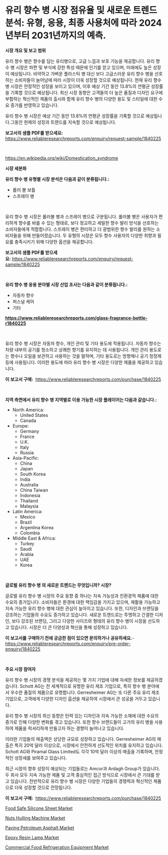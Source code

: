 <p><h1>유리 향수 병 시장 점유율 및 새로운 트렌드 분석: 유형, 응용, 최종 사용처에 따라 2024년부터 2031년까지의 예측.</h1></p><p><strong>시장 개요 및 보고 범위</strong></p>
<p><p>유리 향수 병은 향수를 담는 유리병으로, 고급 느낌과 보호 기능을 제공합니다. 유리 향수 병 시장은 파편 및 부식에 강한 특성 때문에 인기를 얻고 있으며, 미래에도 높은 성장이 예상됩니다. 비약하고 가벼운 플라스틱 병 대신 보다 고급스러운 유리 향수 병을 선호하는 소비자들이 늘어남에 따라 시장이 더욱 성장할 것으로 예상됩니다. 현재 유리 향수 병 시장은 안정적인 성장을 보이고 있으며, 이후 예상 기간 동안 13.8%의 연평균 성장률을 기록할 것으로 예상됩니다. 최신 시장 동향은 고객들의 더 높은 품질과 디자인 요구에 부합하는 혁신적인 제품의 출시와 함께 유리 향수 병의 다양한 용도 및 스타일에 대한 수요 증가를 반영하고 있습니다.</p><p>유리 향수 병 시장은 예상 기간 동안 13.8%의 연평균 성장률을 기록할 것으로 예상됩니다.그동안 현재의 성장과 트렌드를 지속할 것으로 예상됩니다.</p></p>
<p><strong>보고서의 샘플 PDF를 받으세요:</strong> <a href="https://www.reliableresearchreports.com/enquiry/request-sample/1840225">https://www.reliableresearchreports.com/enquiry/request-sample/1840225</a></p>
<p>&nbsp;</p>
<p><a href="https://en.wikipedia.org/wiki/Domestication_syndrome">https://en.wikipedia.org/wiki/Domestication_syndrome</a></p>
<p><strong>시장 세분화</strong></p>
<p><strong>유리 향수 병 유형별 시장 분석은 다음과 같이 분류됩니다.:</strong></p>
<p><ul><li>롤러 볼 보틀</li><li>스프레이 병</li></ul></p>
<p>&nbsp;</p>
<p><p>유리 향수 병 시장은 롤러볼 병과 스프레이 병으로 구분됩니다. 롤러볼 병은 사용자가 편리하게 향수를 바를 수 있는 형태로, 보다 정교하고 세밀한 향수 발리 방식을 선호하는 소비자들에게 적합합니다. 스프레이 병은 편리하고 더 광범위한 향수 발리를 원하는 소비자들을 위해 만들어졌습니다. 두 유형의 시장은 모두 향수 사용자의 다양한 취향과 필요를 충족시키기 위해 다양한 옵션을 제공합니다.</p></p>
<p><strong>보고서의 샘플 PDF를 받으세요:</strong>&nbsp;<a href="https://www.reliableresearchreports.com/enquiry/request-sample/1840225">https://www.reliableresearchreports.com/enquiry/request-sample/1840225</a></p>
<p>&nbsp;</p>
<p><strong> 유리 향수 병 응용 분야별 시장 산업 조사는 다음과 같이 분류됩니다.:</strong></p>
<p><ul><li>자동차 향수</li><li>퍼스널 케어</li><li>기타</li></ul></p>
<p><strong><a href="https://www.reliableresearchreports.com/glass-fragrance-bottle-r1840225">https://www.reliableresearchreports.com/glass-fragrance-bottle-r1840225</a></strong></p>
<p>&nbsp;</p>
<p><p>유리 향수 병 시장은 자동차 향수, 개인 관리 및 기타 용도에 적용됩니다. 자동차 향수는 차량 내부의 공기를 청소하고 상쾌한 향기를 유지하는 데 사용됩니다. 개인 관리 용도로는 향수나 오일을 보관하고 사용하는 것을 말하며, 기타 용도로는 방향제나 공기 청정제 등에 사용됩니다. 이러한 용도에 따라 유리 향수 병 시장은 다양한 제품을 제공하고 있습니다.</p></p>
<p><strong>이 보고서 구매:</strong>&nbsp; <a href="https://www.reliableresearchreports.com/purchase/1840225">https://www.reliableresearchreports.com/purchase/1840225</a></p>
<p>&nbsp;</p>
<p><strong>지역 측면에서 유리 향수 병 지역별로 이용 가능한 시장 플레이어는 다음과 같습니다.:</strong></p>
<p><ul>
    <li>
        North America:
        <ul>
            <li>United States</li>
            <li>Canada</li>
        </ul>
    </li>
    <li>
        Europe:
        <ul>
            <li>Germany</li>
            <li>France</li>
            <li>U.K.</li>
            <li>Italy</li>
            <li>Russia</li>
        </ul>
    </li>
    <li>
        Asia-Pacific:
        <ul>
            <li>China</li>
            <li>Japan</li>
            <li>South Korea</li>
            <li>India</li>
            <li>Australia</li>
            <li>China Taiwan</li>
            <li>Indonesia</li>
            <li>Thailand</li>
            <li>Malaysia</li>
        </ul>
    </li>
    <li>
        Latin America:
        <ul>
            <li>Mexico</li>
            <li>Brazil</li>
            <li>Argentina Korea</li>
            <li>Colombia</li>
        </ul>
    </li>
    <li>
        Middle East & Africa:
        <ul>
            <li>Turkey</li>
            <li>Saudi</li>
            <li>Arabia</li>
            <li>UAE</li>
            <li>Korea</li>
        </ul>
    </li>
    </ul></p>
<p>&nbsp;</p>
<p><strong>글로벌 유리 향수 병 의 새로운 트렌드는 무엇입니까? 시장?</strong></p>
<p><p>글로벌 유리 향수 병 시장의 주요 동향 중 하나는 지속 가능성과 친환경적 제품에 대한 수요의 증가입니다. 소비자들은 환경에 대한 책임감을 가지고 있으며, 재활용 가능하고 지속 가능한 유리 향수 병에 대한 관심이 높아지고 있습니다. 또한, 디자인과 브랜딩을 강조하는 기업들의 수요도 증가하고 있습니다. 새로운 트렌드로는 투명하고 간결한 디자인, 보다 강조된 브랜딩, 그리고 다양한 사이즈와 형태의 유리 향수 병이 시장을 선도하고 있습니다. 시장은 더 큰 다양성과 혁신을 통해 성장하고 있습니다.</p></p>
<p><strong>이 보고서를 구매하기 전에 궁금한 점이 있으면 문의하거나 공유하세요.</strong>- <a href="https://www.reliableresearchreports.com/enquiry/pre-order-enquiry/1840225">https://www.reliableresearchreports.com/enquiry/pre-order-enquiry/1840225</a></p>
<p>&nbsp;</p>
<p><strong>주요 시장 참여자</strong></p>
<p><p>유리 향수 병 시장의 경쟁 분석을 제공하는 몇 가지 기업에 대해 자세한 정보를 제공하겠습니다. Schott AG는 전 세계적으로 유명한 유리 제조 기업으로, 특히 향수 병 분야에서 우수한 품질의 제품으로 유명합니다. Gerresheimer AG는 또 다른 주요 유리 제조 기업으로, 고객에게 다양한 디자인 옵션을 제공하여 시장에서 큰 성공을 거두고 있습니다.</p><p>유리 향수 병 시장의 최신 동향은 탄력 있는 디자인과 지속 가능한 소재에 대한 수요의 증가로 인해 다양한 변화를 겪고 있습니다. 또한 향수 브랜드들이 고가의 유리 병을 사용하여 제품을 럭셔리하게 만들고자 하는 경향이 늘어나고 있습니다.</p><p>이러한 기업들의 매출액은 상당한 규모로 성장하고 있습니다. Gerresheimer AG의 매출은 특히 20억 달러 이상으로, 시장에서 안전하게 선도적인 위치를 유지하고 있습니다. Schott AG와 Piramal Glass Limited도 각각 10억 달러 이상의 매출을 기록하며, 안정적인 성장세를 보여주고 있습니다.</p><p>최근 시장의 향후 성장이 예상되는 기업들로는 Amcor과 Ardagh Group가 있습니다. 두 회사 모두 지속 가능한 제품 및 고객 중심적인 접근 방식으로 시장에서 큰 기대를 받고 있습니다. 전반적으로 유리 향수 병 시장은 다양한 기업들의 경쟁력과 혁신적인 제품으로 더욱 성장할 것으로 전망됩니다.</p></p>
<p><strong>이 보고서 구매:</strong>&nbsp;&nbsp;<a href="https://www.reliableresearchreports.com/purchase/1840225">https://www.reliableresearchreports.com/purchase/1840225</a></p>
<p><p><a href="https://github.com/gdfhhhj/Market-Research-Report-List-6/blob/main/food-safe-silicone-sheet-market.md">Food Safe Silicone Sheet Market</a></p><p><a href="https://issuu.com/reportprime-2/docs/nuts-hulling-machine-market-size-2030.pptx">Nuts Hulling Machine Market</a></p><p><a href="https://medium.com/@alyciaebert/global-paving-petroleum-asphalt-market-opportunities-and-forecast-for-period-from-2024-to-2031-70ad388d4d42">Paving Petroleum Asphalt Market</a></p><p><a href="https://github.com/julyju69/Market-Research-Report-List-4/blob/main/epoxy-resin-lamp-market.md">Epoxy Resin Lamp Market</a></p><p><a href="https://issuu.com/reportprime-2/docs/commercial-food-refrigeration-equipment-market-siz">Commercial Food Refrigeration Equipment Market</a></p></p>